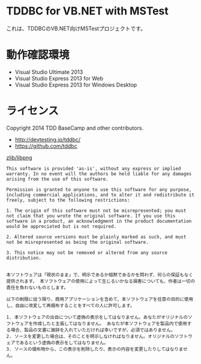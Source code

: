 TDDBC for VB.NET with MSTest
=============

これは、TDDBCのVB.NET向けMSTestプロジェクトです。

# 動作確認環境
- Visual Studio Ultimate 2013
- Visual Studio Express 2013 for Web
- Visual Studio Express 2013 for Windows Desktop

# ライセンス

Copyright 2014 TDD BaseCamp and other contributors.

- http://devtesting.jp/tddbc/
- https://github.com/tddbc

[zlib/libpng](http://opensource.org/licenses/Zlib)

    This software is provided 'as-is', without any express or implied warranty. In no event will the authors be held liable for any damages arising from the use of this software.
    
    Permission is granted to anyone to use this software for any purpose, including commercial applications, and to alter it and redistribute it freely, subject to the following restrictions:
    
    1. The origin of this software must not be misrepresented; you must not claim that you wrote the original software. If you use this software in a product, an acknowledgment in the product documentation would be appreciated but is not required.
    
    2. Altered source versions must be plainly marked as such, and must not be misrepresented as being the original software.
    
    3. This notice may not be removed or altered from any source distribution.


    本ソフトウェアは「現状のまま」で、明示であるか暗黙であるかを問わず、何らの保証もなく提供されます。 本ソフトウェアの使用によって生じるいかなる損害についても、作者は一切の責任を負わないものとします。

    以下の制限に従う限り、商用アプリケーションを含めて、本ソフトウェアを任意の目的に使用し、自由に改変して再頒布することをすべての人に許可します。
    
    1. 本ソフトウェアの出自について虚偽の表示をしてはなりません。あなたがオリジナルのソフトウェアを作成したと主張してはなりません。 あなたが本ソフトウェアを製品内で使用する場合、製品の文書に謝辞を入れていただければ幸いですが、必須ではありません。
    2. ソースを変更した場合は、そのことを明示しなければなりません。オリジナルのソフトウェアであるという虚偽の表示をしてはなりません。
    3. ソースの頒布物から、この表示を削除したり、表示の内容を変更したりしてはなりません。
